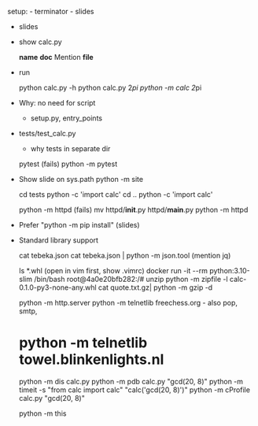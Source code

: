 setup:
    - terminator
    - slides

- slides
- show calc.py

    __name__
    __doc__
    Mention __file__

- run

    python calc.py -h
    python calc.py 2*pi
    python -m calc 2*pi

- Why: no need for script
    - setup.py, entry_points

- tests/test_calc.py
    - why tests in separate dir
    
    pytest (fails)
    python -m pytest

- Show slide on sys.path
    python -m site

    cd tests
    python -c 'import calc'
    cd ..
    python -c 'import calc'

    python -m httpd (fails)
    mv httpd/__init__.py httpd/__main__.py
    python -m httpd

- Prefer "python -m pip install" (slides)

- Standard library support
    
    cat tebeka.json
    cat tebeka.json | python -m json.tool
    (mention jq)

    ls *.whl
    (open in vim first, show .vimrc)
    docker run -it --rm python:3.10-slim /bin/bash
    root@4a0e20bfb282:/# unzip
    python -m zipfile -l calc-0.1.0-py3-none-any.whl
    cat quote.txt.gz| python -m gzip -d

    python -m http.server
    python -m telnetlib freechess.org
        - also pop, smtp, 
    # python -m telnetlib towel.blinkenlights.nl

    python -m dis calc.py
    python -m pdb calc.py "gcd(20, 8)"
    python -m timeit -s "from calc import calc" "calc('gcd(20, 8)')"
    python -m cProfile calc.py "gcd(20, 8)"

    python -m this
